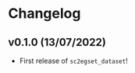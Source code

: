 # Changelog

<!--next-version-placeholder-->

## v0.1.0 (13/07/2022)

- First release of `sc2egset_dataset`!